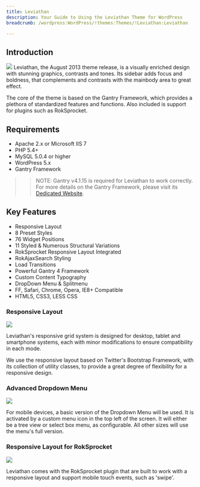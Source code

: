 ```yaml
---
title: Leviathan
description: Your Guide to Using the Leviathan Theme for WordPress
breadcrumb: /wordpress:WordPress/!themes:Themes/!Leviathan:Leviathan

---
```


Introduction
-----
![][leviathan]
Leviathan, the August 2013 theme release, is a visually enriched design with stunning graphics, contrasts and tones. Its sidebar adds focus and boldness, that complements and contrasts with the mainbody area to great effect.

The core of the theme is based on the Gantry Framework, which provides a plethora of standardized features and functions. Also included is support for plugins such as RokSprocket.

Requirements
-----
* Apache 2.x or Microsoft IIS 7
* PHP 5.4+
* MySQL 5.0.4 or higher
* WordPress 5.x
* Gantry Framework

>> NOTE: Gantry v4.1.15 is required for Leviathan to work correctly. For more details on the Gantry Framework, please visit its [Dedicated Website][gantry].

Key Features
-----
* Responsive Layout
* 8 Preset Styles
* 76 Widget Positions
* 11 Styled & Numerous Structural Variations
* RokSprocket Responsive Layout Integrated
* RokAjaxSearch Styling
* Load Transitions
* Powerful Gantry 4 Framework
* Custom Content Typography
* DropDown Menu & Splitmenu
* FF, Safari, Chrome, Opera, IE8+ Compatible
* HTML5, CSS3, LESS CSS

### Responsive Layout

![][responsive]

Leviathan's responsive grid system is designed for desktop, tablet and smartphone systems, each with minor modifications to ensure compatibility in each mode.

We use the responsive layout based on Twitter's Bootstrap Framework, with its collection of utility classes, to provide a great degree of flexibility for a responsive design.

### Advanced Dropdown Menu

![][dropdown]

For mobile devices, a basic version of the Dropdown Menu will be used. It is activated by a custom menu icon in the top left of the screen. It will either be a tree view or select box menu, as configurable. All other sizes will use the menu's full version.

### Responsive Layout for RokSprocket

![][sprocket]

Leviathan comes with the RokSprocket plugin that are built to work with a responsive layout and support mobile touch events, such as 'swipe'.

[gantry]: http://gantry.org/
[gantry_install]: ../../start/gantry.md
[download]: http://www.rockettheme.com/wordpress-downloads/club/3516-Leviathan
[leviathan]: assets/leviathan2.jpeg
[responsive]: assets/responsive.jpg
[sprocket]: assets/roksprocket.jpg
[dropdown]: assets/dropdown.jpg